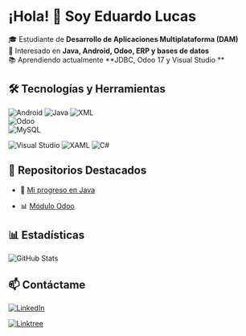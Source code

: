 # ¡Hola! 👋 Soy Eduardo Lucas

🎓 Estudiante de **Desarrollo de Aplicaciones Multiplataforma (DAM)**  
🚀 Interesado en **Java, Android, Odoo, ERP y bases de datos**  
📚 Aprendiendo actualmente **JDBC, Odoo 17 y Visual Studio **  

## 🛠 Tecnologías y Herramientas  
 ![Android](https://img.shields.io/badge/Android-3DDC84?style=for-the-badge&logo=android&logoColor=white)  ![Java](https://img.shields.io/badge/Java-ED8B00?style=for-the-badge&logo=java&logoColor=white)  ![XML](https://img.shields.io/badge/XML-FF6600?style=for-the-badge&logo=xml&logoColor=white)             
 ![Odoo](https://img.shields.io/badge/Odoo-512682?style=for-the-badge&logo=odoo&logoColor=white)            
 ![MySQL](https://img.shields.io/badge/MySQL-4479A1?style=for-the-badge&logo=mysql&logoColor=white)  

![Visual Studio](https://img.shields.io/badge/Visual%20Studio-5C2D91?style=for-the-badge&logo=visual%20studio&logoColor=white)  ![XAML](https://img.shields.io/badge/XAML-0C54C2?style=for-the-badge&logo=xaml&logoColor=white)   ![C#](https://img.shields.io/badge/C%23-239120?style=for-the-badge&logo=csharp&logoColor=white)  


## 📂 Repositorios Destacados  
- 🚀 [Mi progreso en Java](https://github.com/edulumulu/board_games_catalog_app)  
<!-- - 📱 [Proyecto Android](https://github.com/TuUsuario/ProyectoAndroid)  -->
- 📊 [Módulo Odoo](https://github.com/edulumulu/odoo_module_docker)  

## 📊 Estadísticas  
![GitHub Stats](https://github-readme-stats.vercel.app/api?username=edulumulu&show_icons=true&theme=radical)

## 📫 Contáctame  
[![LinkedIn](https://img.shields.io/badge/LinkedIn-0077B5?style=for-the-badge&logo=linkedin&logoColor=white)](https://www.linkedin.com/in/eduardo-lucas-mu%C3%B1oz-de-lucas-551a64113/)  

[![Linktree](https://img.shields.io/badge/Linktree-39E09B?style=for-the-badge&logo=linktree&logoColor=white)](https://linktr.ee/EduardoLucasMunoz)  




<!--
**edulumulu/edulumulu** is a ✨ _special_ ✨ repository because its `README.md` (this file) appears on your GitHub profile.

Here are some ideas to get you started:

- 🔭 I’m currently working on ...
- 🌱 I’m currently learning ...
- 👯 I’m looking to collaborate on ...
- 🤔 I’m looking for help with ...
- 💬 Ask me about ...
- 📫 How to reach me: ...
- 😄 Pronouns: ...
- ⚡ Fun fact: ...
-->
